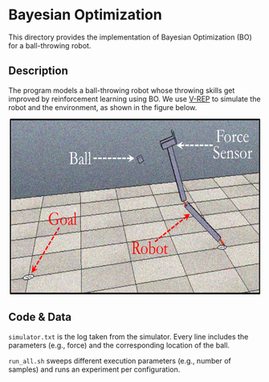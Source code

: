 # Bayesian Optimization

This directory provides the implementation of Bayesian Optimization (BO) for a
ball-throwing robot.

## Description

The program models a ball-throwing robot whose throwing skills get improved by
reinforcement learning using BO.  We use
[V-REP](https://www.coppeliarobotics.com) to simulate the robot and the
environment, as shown in the figure below.

<p align="center">
  <img
    width="500"
    height="350"
    src="../../.images/ball-throwing.png"
  >
</p>

## Code & Data

`simulator.txt` is the log taken from the simulator. Every line includes the
parameters (e.g., force) and the corresponding location of the ball.

`run_all.sh` sweeps different execution parameters (e.g., number of samples)
and runs an experiment per configuration.
